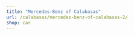 ```yaml
---
title: "Mercedes-Benz of Calabasas"
url: /calabasas/mercedes-benz-of-calabasas-2/
shop: car
---
```

